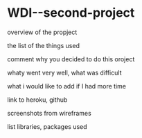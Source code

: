 # WDI--second-project

overview of the propject

the list of the things used

comment why you decided to do this oroject

whaty went very well, what was difficult

what i would like to add if I had more time

link to heroku, github


screenshots from wireframes

list libraries, packages used